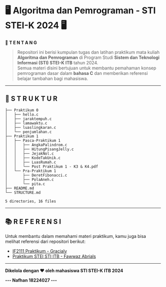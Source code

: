 # 🖥️ Algoritma dan Pemrograman - STI STEI-K 2024 🖥️  

📌 **T E N T A N G**  
> Repositori ini berisi kumpulan tugas dan latihan praktikum mata kuliah **Algoritma dan Pemrograman** di Program Studi **Sistem dan Teknologi Informasi (STI) STEI-K ITB** tahun 2024.  
> Semua materi disini bertujuan untuk membantu pemahaman konsep pemrograman dasar dalam **bahasa C** dan memberikan referensi belajar tambahan bagi mahasiswa.  

---
## 📂 S T R U K T U R
```
├── Praktikum 0
│   ├── hello.c
│   ├── jaraktempuh.c
│   ├── lamawaktu.c
│   ├── luaslingkaran.c
│   └── penjumlahan.c
├── Praktikum 1
│   ├── Pasca-Praktikum 1
│   │   ├── AngkaPalindrom.c
│   │   ├── HitungPisangJelly.c
│   │   ├── JejakNol.c
│   │   ├── KodeTakUnik.c
│   │   ├── LuasRumah.c
│   │   └── Post Praktikum 1 - K3 & K4.pdf
│   └── Pra-Praktikum 1
│       ├── DeretFibonacci.c
│       ├── PolaAneh.c
│       └── pita.c
├── README.md
└── STRUCTURE.md

5 directories, 16 files
```
---
## 📚 R E F E R E N S I  
Untuk membantu dalam memahami materi praktikum, kamu juga bisa melihat referensi dari repositori berikut:  
- [IF2111 Praktikum - Gracialy](https://github.com/gracialy/IF2111_Praktikum/tree/main)  
- [Praktikum STEI STI ITB - Fawwaz Abrials](https://github.com/fawwazabrials/Praktikum-STEI-STI-ITB/tree/main)  

---

**Dikelola dengan ❤️ oleh mahasiswa STI STEI-K ITB 2024**   

**--- Nafhan 18224027 ---**
